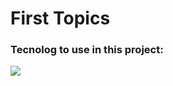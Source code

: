 <h1 display="inline"> First Topics </h1>
<div>
  <h3>Tecnolog to use in this project:</h3>
  <img src="https://skillicons.dev/icons?i=django,py,js,bootstrap">
</div>
